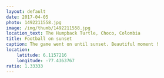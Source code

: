 ```yaml
---
layout: default
date: 2017-04-05
photo: 1492211558.jpg
image: /img/thumb/1492211558.jpg
location_text: The Humpback Turtle, Choco, Colombia
title: Football on sunset
caption: The game went on until sunset. Beautiful moment !
location:
    latitude: 6.1157216
    longitude: -77.4363767
ratio: 1.33333
---
```

